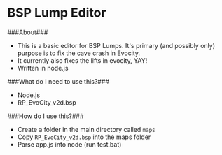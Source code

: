 BSP Lump Editor
==============

###About###
 - This is a basic editor for BSP Lumps. It's primary (and possibly only) purpose is to fix the cave crash in Evocity.
 - It currently also fixes the lifts in evocity, YAY!
 - Written in node.js

###What do I need to use this?###
 - Node.js
 - RP_EvoCity_v2d.bsp

###How do I use this?###
 - Create a folder in the main directory called `maps`
 - Copy `RP_EvoCity_v2d.bsp` into the maps folder
 - Parse app.js into node (run test.bat)

